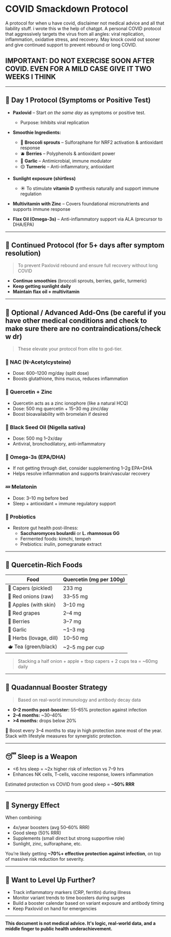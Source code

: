 # COVID Smackdown Protocol

A protocol for when u have covid, disclaimer not medical advice and all that liability stuff. i wrote this w the help of chatgpt. A personal COVID protocol that aggressively targets the virus from all angles: viral replication, inflammation, oxidative stress, and recovery. May knock covid out sooner and give continued support to prevent rebound or long COVID. 

## IMPORTANT: DO NOT EXERCISE SOON AFTER COVID. EVEN FOR A MILD CASE GIVE IT TWO WEEKS I THINK

---

## 🚀 Day 1 Protocol (Symptoms or Positive Test)

- **Paxlovid** – Start *on the same day* as symptoms or positive test.
  - Purpose: Inhibits viral replication

- **Smoothie Ingredients:**
  - 🥦 **Broccoli sprouts** – Sulforaphane for NRF2 activation & antioxidant response
  - 🫐 **Berries** – Polyphenols & antioxidant power
  - 🧄 **Garlic** – Antimicrobial, immune modulator
  - 🟡 **Turmeric** – Anti-inflammatory, antioxidant

- **Sunlight exposure (shirtless)**
  - ☀️ To stimulate **vitamin D** synthesis naturally and support immune regulation

- **Multivitamin with Zinc** – Covers foundational micronutrients and supports immune response

- **Flax Oil (Omega-3s)** – Anti-inflammatory support via ALA (precursor to DHA/EPA)

---

## 🔁 Continued Protocol (for 5+ days after symptom resolution)
> To prevent Paxlovid rebound and ensure full recovery without long COVID

- **Continue smoothies** (broccoli sprouts, berries, garlic, turmeric)
- **Keep getting sunlight daily**
- **Maintain flax oil + multivitamin**

---

## 🧠 Optional / Advanced Add-Ons (be careful if you have other medical conditions and check to make sure there are no contraindications/check w dr)
> These elevate your protocol from elite to god-tier.

### 🔬 NAC (N-Acetylcysteine)
- Dose: 600–1200 mg/day (split dose)
- Boosts glutathione, thins mucus, reduces inflammation

### 🧪 Quercetin + Zinc
- Quercetin acts as a zinc ionophore (like a natural HCQ)
- Dose: 500 mg quercetin + 15–30 mg zinc/day
- Boost bioavailability with bromelain if desired

### 🌱 Black Seed Oil (Nigella sativa)
- Dose: 500 mg 1–2x/day
- Antiviral, bronchodilatory, anti-inflammatory

### 🧬 Omega-3s (EPA/DHA)
- If not getting through diet, consider supplementing 1–2g EPA+DHA
- Helps resolve inflammation and supports brain/vascular recovery

### 💤 Melatonin
- Dose: 3–10 mg before bed
- Sleep + antioxidant + immune regulatory support

### 🦠 Probiotics
- Restore gut health post-illness:
  - **Saccharomyces boulardii** or **L. rhamnosus GG**
  - Fermented foods: kimchi, tempeh
  - Prebiotics: inulin, pomegranate extract

---

## 🍎 Quercetin-Rich Foods
| Food | Quercetin (mg per 100g) |
|------|--------------------------|
| 🔴 Capers (pickled) | 233 mg |
| 🧅 Red onions (raw) | 33–55 mg |
| 🍏 Apples (with skin) | 3–10 mg |
| 🍇 Red grapes | 2–4 mg |
| 🍓 Berries | 3–7 mg |
| 🧄 Garlic | ~1–3 mg |
| 🌿 Herbs (lovage, dill) | 10–50 mg |
| 🫖 Tea (green/black) | ~2–5 mg per cup |

> Stacking a half onion + apple + tbsp capers + 2 cups tea = ~60mg daily

---

## 🧪 Quadannual Booster Strategy
> Based on real-world immunology and antibody decay data

- **0–2 months post-booster:** 55–65% protection against infection
- **2–4 months:** ~30–40%
- **>4 months:** drops below 20%

🧠 Boost every 3–4 months to stay in high protection zone most of the year.
Stack with lifestyle measures for synergistic protection.

---

## 😴 Sleep is a Weapon
- <6 hrs sleep = ~2x higher risk of infection vs 7–9 hrs
- Enhances NK cells, T-cells, vaccine response, lowers inflammation

Estimated protection vs COVID from good sleep = **~50% RRR**

---

## 🧬 Synergy Effect
When combining:
- 4x/year boosters (avg 50–60% RRR)
- Good sleep (50% RRR)
- Supplements (small direct but strong supportive role)
- Sunlight, zinc, sulforaphane, etc.

You’re likely getting **~70%+ effective protection against infection**, on top of massive risk reduction for severity.

---

## 🧪 Want to Level Up Further?
- Track inflammatory markers (CRP, ferritin) during illness
- Monitor variant trends to time boosters during surges
- Build a booster calendar based on variant exposure and antibody timing
- Keep Paxlovid on hand for emergencies

---

**This document is not medical advice. It's logic, real-world data, and a middle finger to public health underachievement.**


